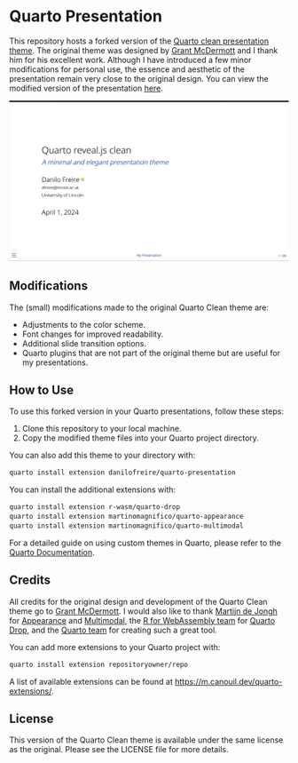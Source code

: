 # Quarto Presentation

This repository hosts a forked version of the [Quarto clean presentation theme](https://github.com/grantmcdermott/quarto-revealjs-clean). The original theme was designed by [Grant McDermott](https://grantmcdermott.com/) and I thank him for his excellent work. Although I have introduced a few minor modifications for personal use, the essence and aesthetic of the presentation remain very close to the original design. You can view the modified version of the presentation [here](https://danilofreire.github.io/quarto-presentation/quarto-presentation.html).

[![](screenshot.png "live demo")](https://danilofreire.github.io/quarto-presentation/quarto-presentation.html)

## Modifications

The (small) modifications made to the original Quarto Clean theme are:

- Adjustments to the color scheme.
- Font changes for improved readability.
- Additional slide transition options.
- Quarto plugins that are not part of the original theme but are useful for my presentations.

## How to Use

To use this forked version in your Quarto presentations, follow these steps:

1. Clone this repository to your local machine.
2. Copy the modified theme files into your Quarto project directory.

You can also add this theme to your directory with:

```bash
quarto install extension danilofreire/quarto-presentation
```

You can install the additional extensions with:

```bash
quarto install extension r-wasm/quarto-drop
quarto install extension martinomagnifico/quarto-appearance
quarto install extension martinomagnifico/quarto-multimodal
```

For a detailed guide on using custom themes in Quarto, please refer to the [Quarto Documentation](https://quarto.org/docs/presentations).

## Credits

All credits for the original design and development of the Quarto Clean theme go to [Grant McDermott](https://grantmcdermott.com/). I would also like to thank [Martijn de Jongh](https://martinomagnifico.github.io/) for [Appearance](https://github.com/martinomagnifico/quarto-appearance) and [Multimodal](https://github.com/Martinomagnifico/quarto-multimodal), the [R for WebAssembly team](https://github.com/r-wasm) for [Quarto Drop](https://github.com/r-wasm/quarto-drop), and the [Quarto team](https://quarto.org/) for creating such a great tool.

You can add more extensions to your Quarto project with:

```bash
quarto install extension repositoryowner/repo
```

A list of available extensions can be found at <https://m.canouil.dev/quarto-extensions/>.

## License

This version of the Quarto Clean theme is available under the same license as the original. Please see the LICENSE file for more details.
